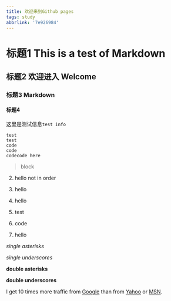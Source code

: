 ```yaml
---
title: 欢迎来到Github pages
tags: study
abbrlink: '7e926984'
---
```

# 标题1 This is a test of Markdown
## 标题2  欢迎进入 Welcome
### 标题3 Markdown
#### 标题4
<!-- more -->
这里是测试信息`test info`

    test
    test
    code
    code
    codecode here

>block

2. hello not in order
3. hello
1. hello

1. test
2. code
3. hello

*single asterisks*

_single underscores_

**double asterisks**

__double underscores__

I get 10 times more traffic from [Google][] than from
[Yahoo][] or [MSN][].

[google]: http://google.com/        "Google"
[yahoo]:  http://search.yahoo.com/  "Yahoo Search"
[msn]:    http://search.msn.com/    "MSN Search"
